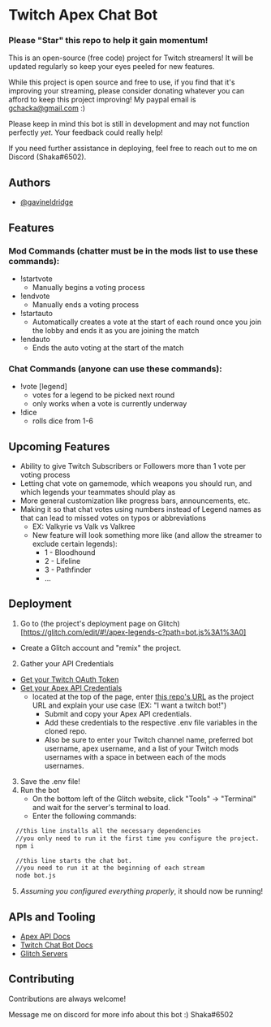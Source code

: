 
# Twitch Apex Chat Bot 

### Please "Star" this repo to help it gain momentum!

This is an open-source (free code) project for Twitch streamers! 
It will be updated regularly so keep your eyes peeled for new features.

While this project is open source and free to use, if you find that it's improving your streaming, please consider donating whatever you can afford to keep this project improving! My paypal email is gchacka@gmail.com :)

Please keep in mind this bot is still in development and may not function perfectly *yet*. Your feedback could really help!

If you need further assistance in deploying, feel free to reach out to me on Discord (Shaka#6502).

## Authors

- [@gavineldridge](https://github.com/gavinceldridge)

  
## Features

### Mod Commands (chatter must be in the mods list to use these commands):
 - !startvote
   - Manually begins a voting process 
 - !endvote
   - Manually ends a voting process
 - !startauto
   - Automatically creates a vote at the start of each round once you join the lobby and ends it as you are joining the match
 - !endauto
   - Ends the auto voting at the start of the match

### Chat Commands (anyone can use these commands):
 - !vote [legend]
   - votes for a legend to be picked next round
   - only works when a vote is currently underway
 - !dice
   - rolls dice from 1-6
  
## Upcoming Features
 - Ability to give Twitch Subscribers or Followers more than 1 vote per voting process
 - Letting chat vote on gamemode, which weapons you should run, and which legends your teammates should play as
 - More general customization like progress bars, announcements, etc.
 - Making it so that chat votes using numbers instead of Legend names as that can lead to missed votes on typos or abbreviations
   - EX: Valkyrie vs Valk vs Valkree
   - New feature will look something more like (and allow the streamer to exclude certain legends):
     - 1 - Bloodhound
     - 2 - Lifeline
     - 3 - Pathfinder
     - ...

## Deployment

1. Go to (the project's deployment page on Glitch)[https://glitch.com/edit/#!/apex-legends-c?path=bot.js%3A1%3A0]
  - Create a Glitch account and "remix" the project. 
2. Gather your API Credentials
 - [Get your Twitch OAuth Token](https://twitchapps.com/tmi/)
 - [Get your Apex API Credentials](https://apexlegendsapi.com/documentation.php)
   - located at the top of the page, enter [this repo's URL](https://github.com/gavinceldridge/ApexTwitchBot) as the project URL and explain your use case (EX: "I want a twitch bot!")
        - Submit and copy your Apex API credentials.
        - Add these credentials to the respective .env file variables in the cloned repo.
        - Also be sure to enter your Twitch channel name, preferred bot username, apex username, and a list of your Twitch mods usernames with a space in between each of the mods usernames.
3. Save the .env file!
4. Run the bot
   - On the bottom left of the Glitch website, click "Tools" -> "Terminal" and wait for the server's terminal to load.
   - Enter the following commands:
```bash
  //this line installs all the necessary dependencies 
  //you only need to run it the first time you configure the project.
  npm i 

  //this line starts the chat bot.
  //you need to run it at the beginning of each stream
  node bot.js
```
5. *Assuming you configured everything properly*, it should now be running!


## APIs and Tooling
 - [Apex API Docs](https://apexlegendsapi.com/)
 - [Twitch Chat Bot Docs](https://dev.twitch.tv/docs/)
 - [Glitch Servers](https://glitch.com/)

## Contributing

Contributions are always welcome!

Message me on discord for more info about this bot :)
Shaka#6502

  
